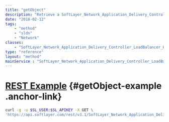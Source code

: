 ```yaml
---
title: "getObject"
description: "Retrieve a SoftLayer_Network_Application_Delivery_Controller_LoadBalancer_Health_Check_Type record."
date: "2018-02-12"
tags:
    - "method"
    - "sldn"
    - "Network"
classes:
    - "SoftLayer_Network_Application_Delivery_Controller_LoadBalancer_Health_Check_Type"
type: "reference"
layout: "method"
mainService : "SoftLayer_Network_Application_Delivery_Controller_LoadBalancer_Health_Check_Type"
---
```


# [REST Example](#getObject-example) <a href="/article/rest/"><i class="fas fa-question"></i></a> {#getObject-example .anchor-link} 
```bash
curl -g -u $SL_USER:$SL_APIKEY -X GET \
'https://api.softlayer.com/rest/v3.1/SoftLayer_Network_Application_Delivery_Controller_LoadBalancer_Health_Check_Type/{SoftLayer_Network_Application_Delivery_Controller_LoadBalancer_Health_Check_TypeID}/getObject'
```
